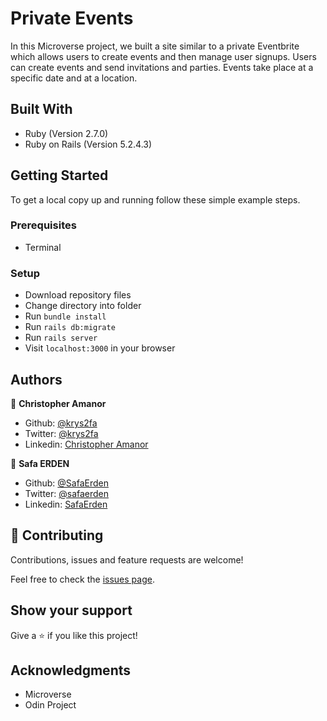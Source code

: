 # Private Events

In this Microverse project, we built a site similar to a private Eventbrite which allows users to create events and then manage user signups. Users can create events and send invitations and parties. Events take place at a specific date and at a location.

## Built With

- Ruby (Version 2.7.0)
- Ruby on Rails (Version 5.2.4.3)

## Getting Started

To get a local copy up and running follow these simple example steps.

### Prerequisites

- Terminal

### Setup

- Download repository files
- Change directory into folder
- Run `bundle install`
- Run `rails db:migrate`
- Run `rails server`
- Visit `localhost:3000` in your browser

## Authors

👤 **Christopher Amanor**

- Github: [@krys2fa](https://github.com/krys2fa)
- Twitter: [@krys2fa](https://twitter.com/krys2fa)
- Linkedin: [Christopher Amanor](https://www.linkedin.com/in/christopher-amanor-81a7b93b/)

👤 **Safa ERDEN**

- Github: [@SafaErden](https://github.com/SafaErden)
- Twitter: [@safaerden](https://twitter.com/safaerden)
- Linkedin: [SafaErden](https://www.linkedin.com/in/safaerden/)


## 🤝 Contributing

Contributions, issues and feature requests are welcome!

Feel free to check the [issues page](https://github.com/SafaErden/Private-Events/issues).

## Show your support

Give a ⭐️ if you like this project!

## Acknowledgments

- Microverse
- Odin Project